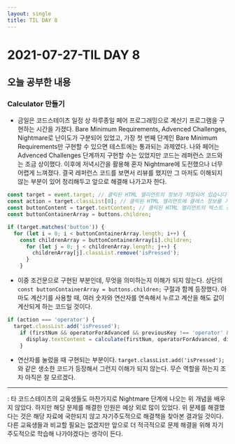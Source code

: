 ```yaml
---
layout: single
title: TIL DAY 8
---
```

# 2021-07-27-TIL DAY 8

## 오늘 공부한 내용

### Calculator 만들기

- 금일은 코드스테이츠 일정 상 하루종일 페어 프로그래밍으로 계산기 프로그램을 구현하는 시간을 가졌다. Bare Minimum Requirements, Advenced Challenges, Nightmare로 난이도가 구분되어 있었고, 가장 첫 번째 단계인 Bare Minimum Requirements만 구현할 수 있으면 테스트에는 통과되는 과제였다. 나와 페어는 Advenced Challenges 단계까지 구현할 수는 있었지만 코드는 레퍼런스 코드와는 조금 상이했다. 이후에 저녁시간을 활용해 혼자 Nightmare에 도전했으나 너무 어렵게 느껴졌다. 결국 레퍼런스 코드를 보면서 리뷰를 했지만 그 마저도 이해되지 않는 부분이 있어 정리해두고 앞으로 해결해 나가고자 한다.

```jsx
const target = event.target; // 클릭된 HTML 엘리먼트의 정보가 저장되어 있습니다.
const action = target.classList[0]; // 클릭된 HTML 엘리먼트에 클레스 정보를 가져옵니다.
const buttonContent = target.textContent; // 클릭된 HTML 엘리먼트의 텍스트 정보를 가져옵니다.
const buttonContainerArray = buttons.children;

if (target.matches('button')) {
  for (let i = 0; i < buttonContainerArray.length; i++) {
    const childrenArray = buttonContainerArray[i].children;
      for (let j = 0; j < childrenArray.length; j++) {
        childrenArray[j].classList.remove('isPressed');
      }
    }
```

- 이중 조건문으로 구현된 부분인데, 무엇을 의미하는지 이해가 되지 않는다. 상단의 `const buttonContainerArray = buttons.children;` 구절과 함께 등장했다. 아마도 계산기를 사용할 때, 여러 숫자와 연산자를 연속해서 누르고 계산을 해도 값이 계산되게 하는 코드일 것이다.



```jsx
if (action === 'operator') {
  target.classList.add('isPressed');
    if (firstNum && operatorForAdvanced && previousKey !== 'operator' && previousKey !== 'calculate') {
      display.textContent = calculate(firstNum, operatorForAdvanced, display.textContent);
    }
```

- 연산자를 눌렀을 때 구현되는 부분이다. `target.classList.add('isPressed');` 와 같은 생소한 코드가 등장해서 그런지 이해가 되지 않는다. 무슨 역할을 하는지 조차 아직은 잘 모르겠다.



---



: 타 코드스테이츠의 교육생들도 마찬가지로 Nightmare 단계에 나오는 위 개념을 배우지 않았다. 하지만 해당 문제를 해결한 인원은 예상 외로 많이 있었다. 위 문제를 해결했다는 것은 해당 자료에 국한되지 않고 자기주도적으로 해결책을 찾아본 결과일 것이다. 다른 교육생들과 비교할 필요는 없겠지만 앞으로 더 적극적으로 문제 해결을 위해 자기주도적으로 학습해 나가야겠다는 생각이 든다.
